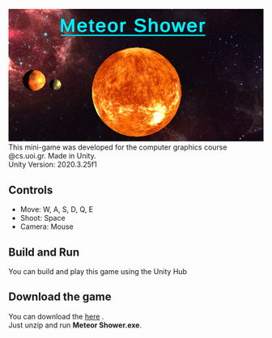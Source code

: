 ![MeteorShower](https://github.com/PetrosKarampas/MeteorShower/blob/main/Assets/Images/MeteorShower.png)
This mini-game was developed for the computer graphics course @cs.uoi.gr. Made in Unity.<br />
Unity Version: 2020.3.25f1
## Controls
- Move: W, A, S, D, Q, E
- Shoot: Space
- Camera: Mouse
## Build and Run
You can build and play this game using the Unity Hub 
## Download the game
You can download the [here](https://github.com/PetrosKarampas/MeteorShower/raw/main/MeteorShowerBuild.zip) .<br />
Just unzip and run **Meteor Shower.exe**.
